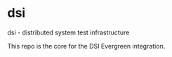 # dsi
dsi - distributed system test infrastructure

This repo is the core for the DSI Evergreen integration. 

